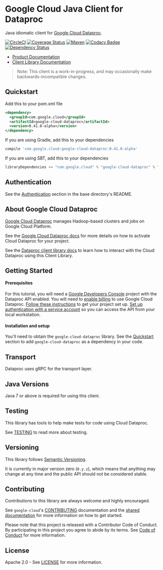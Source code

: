 Google Cloud Java Client for Dataproc
=====================================

Java idiomatic client for [Google Cloud Dataproc][cloud-dataproc].

[![CircleCI](https://circleci.com/gh/GoogleCloudPlatform/google-cloud-java/tree/master.svg?style=shield)](https://circleci.com/gh/GoogleCloudPlatform/google-cloud-java/tree/master)
[![Coverage Status](https://coveralls.io/repos/GoogleCloudPlatform/google-cloud-java/badge.svg?branch=master)](https://coveralls.io/r/GoogleCloudPlatform/google-cloud-java?branch=master)
[![Maven](https://img.shields.io/maven-central/v/com.google.cloud/google-cloud-dataproc.svg)]( https://img.shields.io/maven-central/v/com.google.cloud/google-cloud-dataproc.svg)
[![Codacy Badge](https://api.codacy.com/project/badge/grade/9da006ad7c3a4fe1abd142e77c003917)](https://www.codacy.com/app/mziccard/google-cloud-java)
[![Dependency Status](https://www.versioneye.com/user/projects/58fe4c8d6ac171426c414772/badge.svg?style=flat)](https://www.versioneye.com/user/projects/58fe4c8d6ac171426c414772)

- [Product Documentation][dataproc-product-docs]
- [Client Library Documentation][dataproc-client-lib-docs]

> Note: This client is a work-in-progress, and may occasionally
> make backwards-incompatible changes.

Quickstart
----------

[//]: # ({x-version-update-start:google-cloud-dataproc:released})
Add this to your pom.xml file
```xml
<dependency>
  <groupId>com.google.cloud</groupId>
  <artifactId>google-cloud-dataproc</artifactId>
  <version>0.41.0-alpha</version>
</dependency>
```
If you are using Gradle, add this to your dependencies
```Groovy
compile 'com.google.cloud:google-cloud-dataproc:0.41.0-alpha'
```
If you are using SBT, add this to your dependencies
```Scala
libraryDependencies += "com.google.cloud" % "google-cloud-dataproc" % "0.41.0-alpha"
```
[//]: # ({x-version-update-end})

Authentication
--------------

See the [Authentication](https://github.com/GoogleCloudPlatform/google-cloud-java#authentication) section in the base directory's README.

About Google Cloud Dataproc
---------------------------

[Google Cloud Dataproc][cloud-dataproc] manages Hadoop-based clusters and jobs on Google Cloud
Platform.

See the [Google Cloud Dataproc docs][cloud-dataproc-quickstart] for more details on how to activate
Cloud Dataproc for your project.

See the [Dataproc client library docs][dataproc-client-lib-docs] to learn how to interact with the
Cloud Dataproc using this Client Library.

Getting Started
---------------
#### Prerequisites
For this tutorial, you will need a
[Google Developers Console](https://console.developers.google.com/) project with the Dataproc API
enabled. You will need to [enable billing](https://support.google.com/cloud/answer/6158867?hl=en) to
use Google Cloud Dataproc.
[Follow these instructions](https://cloud.google.com/docs/authentication#preparation) to get your
project set up. [Set up authentication with a service account][auth] so you can access the
API from your local workstation.

#### Installation and setup
You'll need to obtain the `google-cloud-dataproc` library.  See the [Quickstart](#quickstart) section
to add `google-cloud-dataproc` as a dependency in your code.

Transport
---------
Dataproc uses gRPC for the transport layer.

Java Versions
-------------

Java 7 or above is required for using this client.

Testing
-------

This library has tools to help make tests for code using Cloud Dataproc.

See [TESTING] to read more about testing.

Versioning
----------

This library follows [Semantic Versioning](http://semver.org/).

It is currently in major version zero (``0.y.z``), which means that anything
may change at any time and the public API should not be considered
stable.

Contributing
------------

Contributions to this library are always welcome and highly encouraged.

See `google-cloud`'s [CONTRIBUTING] documentation and the [shared documentation](https://github.com/GoogleCloudPlatform/gcloud-common/blob/master/contributing/readme.md#how-to-contribute-to-gcloud) for more information on how to get started.

Please note that this project is released with a Contributor Code of Conduct. By participating in this project you agree to abide by its terms. See [Code of Conduct][code-of-conduct] for more information.

License
-------

Apache 2.0 - See [LICENSE] for more information.


[CONTRIBUTING]:https://github.com/GoogleCloudPlatform/google-cloud-java/blob/master/CONTRIBUTING.md
[code-of-conduct]:https://github.com/GoogleCloudPlatform/google-cloud-java/blob/master/CODE_OF_CONDUCT.md#contributor-code-of-conduct
[LICENSE]: https://github.com/GoogleCloudPlatform/google-cloud-java/blob/master/LICENSE
[TESTING]: https://github.com/GoogleCloudPlatform/google-cloud-java/blob/master/TESTING.md

[cloud-dataproc]: https://cloud.google.com/dataproc/
[cloud-dataproc-quickstart]: https://cloud.google.com/dataproc/quickstart-console#before-you-begin
[dataproc-product-docs]: https://cloud.google.com/dataproc/docs/
[dataproc-client-lib-docs]: https://googlecloudplatform.github.io/google-cloud-java/latest/apidocs/index.html?com/google/cloud/dataproc/v1/package-summary.html
[auth]: https://cloud.google.com/docs/authentication/getting-started
